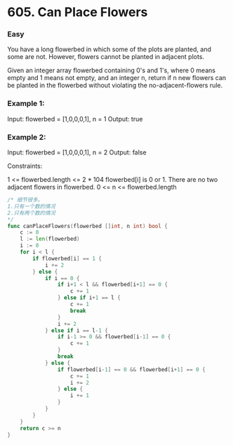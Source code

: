 # 605. Can Place Flowers

### Easy

You have a long flowerbed in which some of the plots are planted, and some are not. However, flowers cannot be planted in adjacent plots.

Given an integer array flowerbed containing 0's and 1's, where 0 means empty and 1 means not empty, and an integer n, return if n new flowers can be planted in the flowerbed without violating the no-adjacent-flowers rule.

### Example 1:

Input: flowerbed = [1,0,0,0,1], n = 1
Output: true

### Example 2:

Input: flowerbed = [1,0,0,0,1], n = 2
Output: false

Constraints:

1 <= flowerbed.length <= 2 * 104
flowerbed[i] is 0 or 1.
There are no two adjacent flowers in flowerbed.
0 <= n <= flowerbed.length

```go
/* 细节很多。
1.只有一个数的情况
2.只有两个数的情况
*/
func canPlaceFlowers(flowerbed []int, n int) bool {
	c := 0
	l := len(flowerbed)
	i := 0
	for i < l {
		if flowerbed[i] == 1 {
			i += 2
		} else {
			if i == 0 {
				if i+1 < l && flowerbed[i+1] == 0 {
					c += 1
				} else if i+1 == l {
					c += 1
					break
				}
				i += 2
			} else if i == l-1 {
				if i-1 >= 0 && flowerbed[i-1] == 0 {
					c += 1
				}
				break
			} else {
				if flowerbed[i-1] == 0 && flowerbed[i+1] == 0 {
					c += 1
					i += 2
				} else {
					i += 1
				}
			}
		}
	}
	return c >= n
}
```